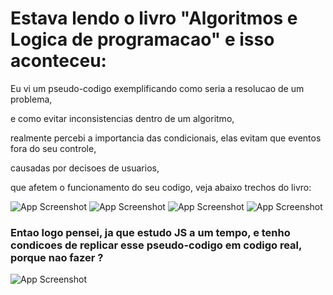 # Estava lendo o livro "Algoritmos e Logica de programacao" e isso aconteceu:

Eu vi um pseudo-codigo exemplificando como seria a resolucao de um problema, 

e como evitar inconsistencias dentro de um algoritmo,

realmente percebi a importancia das condicionais, elas evitam que eventos fora do seu controle, 

causadas por decisoes de usuarios,

que afetem o funcionamento do seu codigo, veja abaixo trechos do livro: 

![App Screenshot](https://uploaddeimagens.com.br/images/004/295/668/original/Screenshot_from_2023-01-11_19-19-24.png?1673481526) ![App Screenshot](https://uploaddeimagens.com.br/images/004/295/678/original/Screenshot_from_2023-01-11_19-20-05.png?1673481918)
![App Screenshot](https://uploaddeimagens.com.br/images/004/295/683/original/Screenshot_from_2023-01-11_19-20-39.png?1673481997) ![App Screenshot](https://uploaddeimagens.com.br/images/004/295/686/original/Screenshot_from_2023-01-11_19-20-58.png?1673482045)



### Entao logo pensei, ja que estudo JS a um tempo, e tenho condicoes de replicar esse pseudo-codigo em codigo real, porque nao fazer ?

![App Screenshot](https://uploaddeimagens.com.br/images/004/295/654/original/code.png?1673480995)
